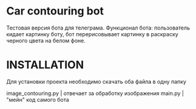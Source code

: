 # Car contouring bot
Тестовая версия бота для телеграма. Функционал бота: пользователь кидает картинку боту, бот перерисовывает картинку в раскраску черного цвета на белом фоне.

# INSTALLATION
Для установки проекта необходимо скачать оба файла в одну папку

image_contouring.py | отвечает за обработку изображения
main.py | "мейн" код самого бота
